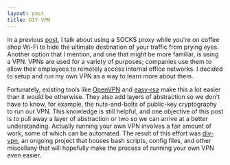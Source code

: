 ```yaml
---
layout: post
title: DIY VPN
---
```


In a previous [post](/2019/10/11/SOCKS-proxying.html), I talk about using a SOCKS proxy while you're on coffee shop Wi-Fi to hide the ultimate destination of your traffic from prying eyes. Another option that I mention, and one that might be more familiar, is using a VPN. VPNs are used for a variety of purposes; companies use them to allow their employees to remotely access internal office networks. I decided to setup and run my own VPN as a way to learn more about them.

Fortunately, existing tools like [OpenVPN](https://openvpn.net/) and [easy-rsa](https://github.com/OpenVPN/easy-rsa) make this a lot easier than it would be otherwise. They also add layers of abstraction so we don't have to know, for example, the nuts-and-bolts of public-key cryptography to run our VPN. This knowledge is still helpful, and one objective of this post is to pull away a layer of abstraction or two so we can arrive at a better understanding. Actually running your own VPN involves a fair amount of work, some of which can be automated. The result of this effort was [diy-vpn](https://github.com/zbo14/diy-vpn), an ongoing project that houses bash scripts, config files, and other miscellany that will hopefully make the process of running your own VPN even easier.
